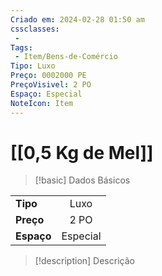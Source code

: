 ```yaml
---
Criado em: 2024-02-28 01:50 am
cssclasses:
 - 
Tags:
 - Item/Bens-de-Comércio
Tipo: Luxo
Preço: 0002000 PE
PreçoVisivel: 2 PO
Espaço: Especial
NoteIcon: Item
---
```

# [[0,5 Kg de Mel]]

> [!basic] Dados Básicos
> 
|            |     |
| ---------- |:---:|
| **Tipo**   |   Luxo   |
| **Preço**  |  2 PO   |
| **Espaço** |  Especial   |
>
 
> [!description] Descrição
> 
>
